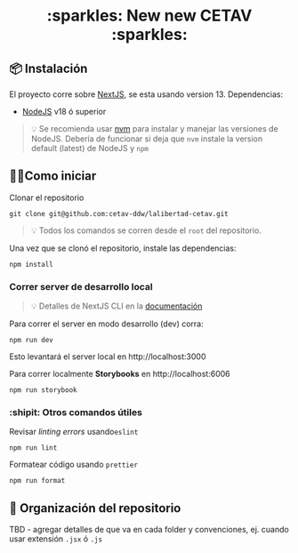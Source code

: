 <h1 align="center">
  <br>
  :sparkles: New new CETAV :sparkles:
  <br>
</h1>

## 📦 Instalación

El proyecto corre sobre [NextJS](https://nextjs.org/), se esta usando version 13. Dependencias:

- [NodeJS](https://nodejs.org/en) v18 ó superior

> 💡 Se recomienda usar [nvm](https://github.com/nvm-sh/nvm) para instalar y manejar las versiones de NodeJS. Debería de funcionar si deja que `nvm` instale la version default (latest) de NodeJS y `npm`

## 🚶‍♂️Como iniciar

Clonar el repositorio

```
git clone git@github.com:cetav-ddw/lalibertad-cetav.git
```

> 💡 Todos los comandos se corren desde el `root` del repositorio.

Una vez que se clonó el repositorio, instale las dependencias:

```
npm install
```

### Correr server de desarrollo local

> 💡 Detalles de NextJS CLI en la [documentación](https://nextjs.org/docs/app/api-reference/next-cli)

Para correr el server en modo desarrollo (dev) corra:

```
npm run dev
```

Esto levantará el server local en http://localhost:3000

Para correr localmente **Storybooks** en http://localhost:6006

```
npm run storybook
```

### :shipit: Otros comandos útiles

Revisar _linting errors_ usando`eslint`

```
npm run lint
```

Formatear código usando `prettier`

```
npm run format
```

## 🥞 Organización del repositorio

TBD - agregar detalles de que va en cada folder y convenciones, ej. cuando usar extensión `.jsx` ó `.js`
